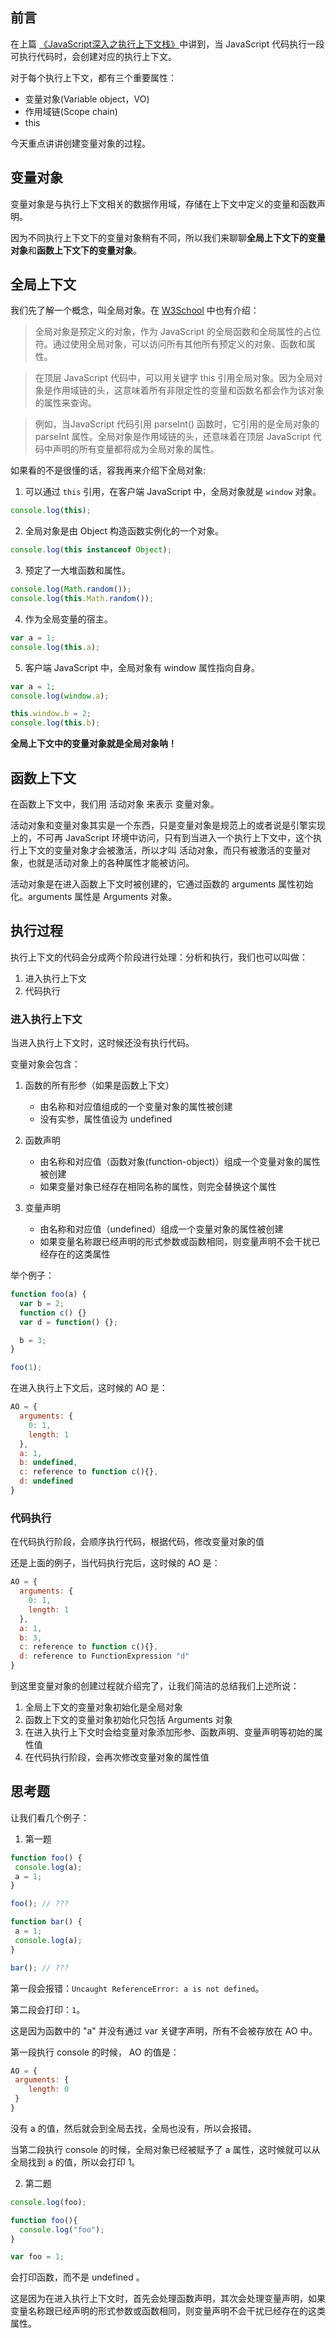 ## 前言

在上篇 [《JavaScript深入之执行上下文栈》](https://github.com/mqyqingfeng/Blog/issues/3)中讲到，当 JavaScript 代码执行一段可执行代码时，会创建对应的执行上下文。

对于每个执行上下文，都有三个重要属性：

* 变量对象(Variable object，VO)
* 作用域链(Scope chain)
* this

今天重点讲讲创建变量对象的过程。

## 变量对象

变量对象是与执行上下文相关的数据作用域，存储在上下文中定义的变量和函数声明。

因为不同执行上下文下的变量对象稍有不同，所以我们来聊聊**全局上下文下的变量对象**和**函数上下文下的变量对象**。

## 全局上下文

我们先了解一个概念，叫全局对象。在 [W3School](https://www.w3school.com.cn/jsref/jsref_obj_global.asp) 中也有介绍：

> 全局对象是预定义的对象，作为 JavaScript 的全局函数和全局属性的占位符。通过使用全局对象，可以访问所有其他所有预定义的对象、函数和属性。

> 在顶层 JavaScript 代码中，可以用关键字 this 引用全局对象。因为全局对象是作用域链的头，这意味着所有非限定性的变量和函数名都会作为该对象的属性来查询。

> 例如，当JavaScript 代码引用 parseInt() 函数时，它引用的是全局对象的 parseInt 属性。全局对象是作用域链的头，还意味着在顶层 JavaScript 代码中声明的所有变量都将成为全局对象的属性。

如果看的不是很懂的话，容我再来介绍下全局对象:

1. 可以通过 `this` 引用，在客户端 JavaScript 中，全局对象就是 `window` 对象。

``` js
console.log(this);
```

2. 全局对象是由 Object 构造函数实例化的一个对象。

``` js
console.log(this instanceof Object);
```

3. 预定了一大堆函数和属性。

``` js
console.log(Math.random());
console.log(this.Math.random());
```

4. 作为全局变量的宿主。

``` js
var a = 1;
console.log(this.a);
```

5. 客户端 JavaScript 中，全局对象有 window 属性指向自身。

``` js
var a = 1;
console.log(window.a);

this.window.b = 2;
console.log(this.b);
```

**全局上下文中的变量对象就是全局对象呐！**

## 函数上下文

在函数上下文中，我们用 活动对象 来表示 变量对象。

活动对象和变量对象其实是一个东西，只是变量对象是规范上的或者说是引擎实现上的，不可再 JavaScript 环境中访问，只有到当进入一个执行上下文中，这个执行上下文的变量对象才会被激活，所以才叫 活动对象，而只有被激活的变量对象，也就是活动对象上的各种属性才能被访问。

活动对象是在进入函数上下文时被创建的，它通过函数的 arguments 属性初始化。arguments 属性是 Arguments 对象。

## 执行过程

执行上下文的代码会分成两个阶段进行处理：分析和执行，我们也可以叫做：

1. 进入执行上下文
2. 代码执行

### 进入执行上下文

当进入执行上下文时，这时候还没有执行代码。

变量对象会包含：

1. 函数的所有形参（如果是函数上下文）
   * 由名称和对应值组成的一个变量对象的属性被创建
   * 没有实参，属性值设为 undefined

2. 函数声明
   * 由名称和对应值（函数对象(function-object)）组成一个变量对象的属性被创建
   * 如果变量对象已经存在相同名称的属性，则完全替换这个属性

3. 变量声明
   * 由名称和对应值（undefined）组成一个变量对象的属性被创建
   * 如果变量名称跟已经声明的形式参数或函数相同，则变量声明不会干扰已经存在的这类属性

举个例子：

``` js
function foo(a) {
  var b = 2;
  function c() {}
  var d = function() {};

  b = 3;
}

foo(1);
```

在进入执行上下文后，这时候的 AO 是：

``` js
AO = {
  arguments: {
    0: 1,
    length: 1
  },
  a: 1,
  b: undefined,
  c: reference to function c(){},
  d: undefined
}
```

### 代码执行

在代码执行阶段，会顺序执行代码，根据代码，修改变量对象的值

还是上面的例子，当代码执行完后，这时候的 AO 是：

``` js
AO = {
  arguments: {
    0: 1,
    length: 1
  },
  a: 1,
  b: 3,
  c: reference to function c(){},
  d: reference to FunctionExpression "d"
}
```

到这里变量对象的创建过程就介绍完了，让我们简洁的总结我们上述所说：

1. 全局上下文的变量对象初始化是全局对象
2. 函数上下文的变量对象初始化只包括 Arguments 对象
3. 在进入执行上下文时会给变量对象添加形参、函数声明、变量声明等初始的属性值
4. 在代码执行阶段，会再次修改变量对象的属性值

## 思考题

让我们看几个例子：

1. 第一题

``` js
function foo() {
 console.log(a);
 a = 1;
}

foo(); // ???

function bar() {
 a = 1;
 console.log(a);
}

bar(); // ???
```

第一段会报错：`Uncaught ReferenceError: a is not defined`。

第二段会打印：`1`。

这是因为函数中的 "a" 并没有通过 var 关键字声明，所有不会被存放在 AO 中。

第一段执行 console 的时候， AO 的值是：

``` js
AO = {
 arguments: {
    length: 0
 }
}
```

没有 a 的值，然后就会到全局去找，全局也没有，所以会报错。

当第二段执行 console 的时候，全局对象已经被赋予了 a 属性，这时候就可以从全局找到 a 的值，所以会打印 1。

2. 第二题

``` js
console.log(foo);

function foo(){
  console.log("foo");
}

var foo = 1;
```

会打印函数，而不是 undefined 。

这是因为在进入执行上下文时，首先会处理函数声明，其次会处理变量声明，如果变量名称跟已经声明的形式参数或函数相同，则变量声明不会干扰已经存在的这类属性。